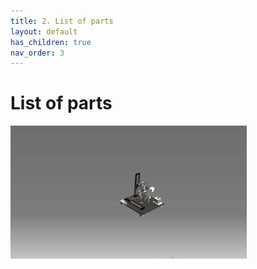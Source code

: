 ```yaml
---
title: 2. List of parts 
layout: default
has_children: true
nav_order: 3
---
```


# List of parts

<img src="../custom_assets/images/ezgif.com-video-to-gif.gif" width="75%">
